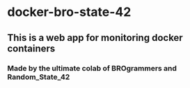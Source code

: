 # docker-bro-state-42
## This is  a web app for monitoring docker containers 
### Made by the ultimate colab of BROgrammers and Random_State_42
